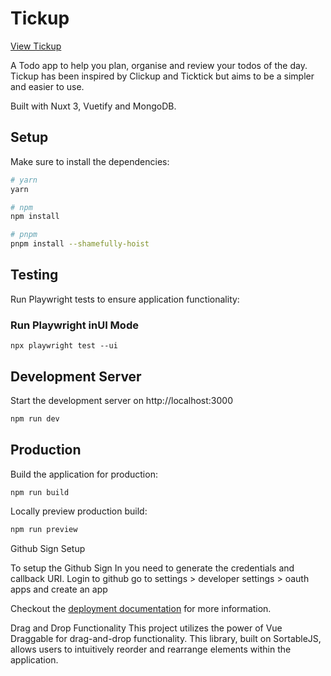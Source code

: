# Tickup

[View Tickup](https://todo-nuxt-peach.vercel.app)

A Todo app to help you plan, organise and review your todos of the day. <br>
Tickup has been inspired by Clickup and Ticktick but aims to be a simpler and easier to use.

Built with Nuxt 3, Vuetify and MongoDB. 

## Setup

Make sure to install the dependencies:

```bash
# yarn
yarn

# npm
npm install

# pnpm
pnpm install --shamefully-hoist
```
## Testing

Run Playwright tests to ensure application functionality:

### Run Playwright inUI Mode
```
npx playwright test --ui
```

## Development Server

Start the development server on http://localhost:3000

```bash
npm run dev
```

## Production

Build the application for production:

```bash
npm run build
```

Locally preview production build:

```bash
npm run preview
```

Github Sign Setup

To setup the Github Sign In you need to generate the credentials and callback URI.
Login to github go to settings > developer settings > oauth apps and create an app

Checkout the [deployment documentation](https://v3.nuxtjs.org/guide/deploy/presets) for more information.


Drag and Drop Functionality
This project utilizes the power of Vue Draggable for drag-and-drop functionality. This library, built on SortableJS, allows users to intuitively reorder and rearrange elements within the application.
